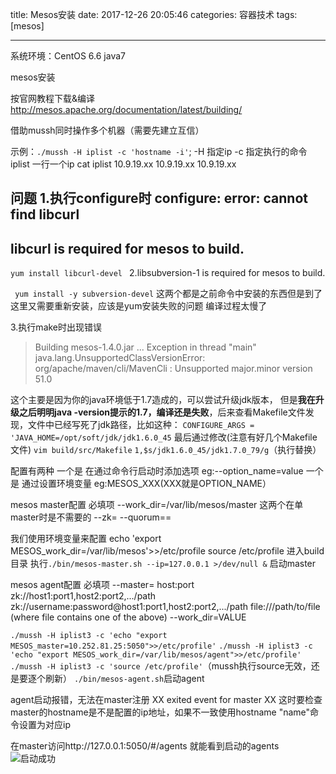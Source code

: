 ﻿title: Mesos安装
date: 2017-12-26 20:05:46
categories: 容器技术
tags: [mesos]

---

系统环境：CentOS 6.6 java7

mesos安装

按官网教程下载&编译
http://mesos.apache.org/documentation/latest/building/

借助mussh同时操作多个机器（需要先建立互信）

示例：`./mussh -H iplist -c 'hostname -i'`;
-H 指定ip
-c 指定执行的命令
iplist 一行一个ip
cat iplist 
10.9.19.xx
10.9.19.xx
10.9.19.xx
<!--more-->

问题
1.执行configure时
configure: error: cannot find libcurl
-------------------------------------------------------------------
libcurl is required for mesos to build.
-------------------------------------------------------------------
 `yum install libcurl-devel `
2.libsubversion-1 is required for mesos to build.

` yum install -y subversion-devel`
这两个都是之前命令中安装的东西但是到了这里又需要重新安装，应该是yum安装失败的问题
编译过程太慢了

3.执行make时出现错误
>Building mesos-1.4.0.jar ...
Exception in thread "main" java.lang.UnsupportedClassVersionError: org/apache/maven/cli/MavenCli : Unsupported major.minor version 51.0

这个主要是因为你的java环境低于1.7造成的，可以尝试升级jdk版本，
但是**我在升级之后明明java  -version提示的1.7，编译还是失败**，后来查看Makefile文件发现，文件中已经写死了jdk路径，比如这种：
`CONFIGURE_ARGS =  'JAVA_HOME=/opt/soft/jdk/jdk1.6.0_45`
最后通过修改(注意有好几个Makefile文件)
`vim build/src/Makefile`
`1,$s/jdk1.6.0_45/jdk1.7.0_79/g`（执行替换）

配置有两种
一个是 在通过命令行启动时添加选项 eg:--option_name=value
一个是 通过设置环境变量 eg:MESOS_XXX(XXX就是OPTION_NAME）

mesos master配置
必填项
--work_dir=/var/lib/mesos/master
这两个在单master时是不需要的
--zk=
--quorum==

我们使用环境变量来配置
echo 'export MESOS_work_dir=/var/lib/mesos'>>/etc/profile
source /etc/profile
进入build目录
执行`./bin/mesos-master.sh --ip=127.0.0.1 >/dev/null &`
启动master

mesos agent配置
必填项
--master=
host:port 
zk://host1:port1,host2:port2,.../path zk://username:password@host1:port1,host2:port2,.../path file:///path/to/file (where file contains one of the above)
--work_dir=VALUE 

`./mussh -H iplist3 -c 'echo "export MESOS_master=10.252.81.25:5050">>/etc/profile'`
`./mussh -H iplist3 -c 'echo "export MESOS_work_dir=/var/lib/mesos/agent">>/etc/profile'
`
`./mussh -H iplist3 -c 'source /etc/profile'`（mussh执行source无效，还是要逐个刷新）
`./bin/mesos-agent.sh`启动agent

agent启动报错，无法在master注册
XX exited event for master XX
这时要检查master的hostname是不是配置的ip地址，如果不一致使用hostname "name"命令设置为对应ip

在master访问http://127.0.0.1:5050/#/agents
就能看到启动的agents
![启动成功][1]


  [1]: /images/mesos.png